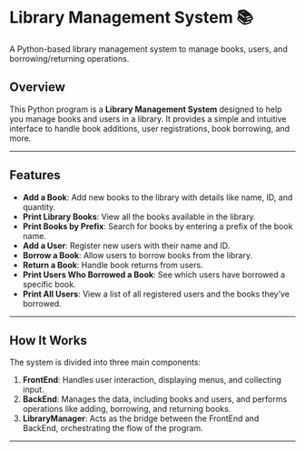 # Library Management System 📚

A Python-based library management system to manage books, users, and borrowing/returning operations.

## Overview
This Python program is a **Library Management System** designed to help you manage books and users in a library. It provides a simple and intuitive interface to handle book additions, user registrations, book borrowing, and more.

---

## Features
- **Add a Book**: Add new books to the library with details like name, ID, and quantity.
- **Print Library Books**: View all the books available in the library.
- **Print Books by Prefix**: Search for books by entering a prefix of the book name.
- **Add a User**: Register new users with their name and ID.
- **Borrow a Book**: Allow users to borrow books from the library.
- **Return a Book**: Handle book returns from users.
- **Print Users Who Borrowed a Book**: See which users have borrowed a specific book.
- **Print All Users**: View a list of all registered users and the books they’ve borrowed.

---

## How It Works
The system is divided into three main components:
1. **FrontEnd**: Handles user interaction, displaying menus, and collecting input.
2. **BackEnd**: Manages the data, including books and users, and performs operations like adding, borrowing, and returning books.
3. **LibraryManager**: Acts as the bridge between the FrontEnd and BackEnd, orchestrating the flow of the program.

---

